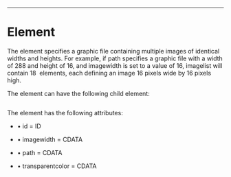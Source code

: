 

---

# Element

The <imagelist> element specifies a graphic file containing multiple images of identical widths and heights. For example, if path specifies a graphic file with a width of 288 and height of 16, and imagewidth is set to a value of 16, imagelist will contain 18 <image> elements, each defining an image 16 pixels wide by 16 pixels high.

The element can have the following child element:

<image>

The <imagelist> element has the following attributes:

- • id = ID

- • imagewidth = CDATA

- • path = CDATA

- • transparentcolor = CDATA